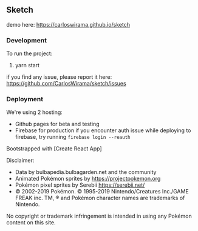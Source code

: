 ## Sketch

demo here: https://carloswirama.github.io/sketch

### Development

To run the project:
1. yarn start

if you find any issue, please report it here: https://github.com/CarlosWirama/sketch/issues

### Deployment
We're using 2 hosting:
- Github pages for beta and testing
- Firebase for production
if you encounter auth issue while deploying to firebase, try running `firebase login --reauth`

Bootstrapped with [Create React App]

Disclaimer:
- Data by bulbapedia.bulbagarden.net and the community
- Animated Pokémon sprites by https://projectpokemon.org
- Pokémon pixel sprites by Serebii https://serebii.net/
- © 2002-2019 Pokémon. © 1995-2019 Nintendo/Creatures Inc./GAME FREAK inc. TM, ® and Pokémon character names are trademarks of Nintendo.

No copyright or trademark infringement is intended in using any Pokémon content on this site.

